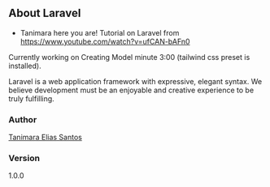 ## About Laravel

-   Tanimara here you are!
    Tutorial on Laravel from https://www.youtube.com/watch?v=ufCAN-bAFn0

Currently working on Creating Model minute 3:00 (tailwind css preset is installed).

Laravel is a web application framework with expressive, elegant syntax. We believe development must be an enjoyable and creative experience to be truly fulfilling.

### Author

[Tanimara Elias Santos](https://github.com/tanimaraeliassantos)

### Version

1.0.0
